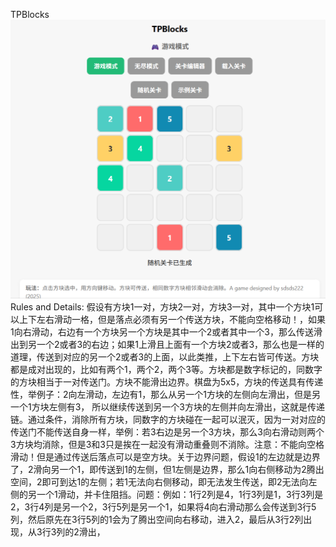TPBlocks
![Game OverView](Snipaste_2025-10-02_05-07-46.png)
Rules and Details: 假设有方块1一对，方块2一对，方块3一对，其中一个方块1可以上下左右滑动一格，但是落点必须有另一个传送方块，不能向空格移动！，如果1向右滑动，右边有一个方块另一个方块是其中一个2或者其中一个3，那么传送滑出到另一个2或者3的右边；如果1上滑且上面有一个方块2或者3，那么也是一样的道理，传送到对应的另一个2或者3的上面，以此类推，上下左右皆可传送。方块都是成对出现的，比如有两个1，两个2，两个3等。方块都是数字标记的，同数字的方块相当于一对传送门。方块不能滑出边界。棋盘为5x5，方块的传送具有传递性，举例子：2向左滑动，左边有1，那么从另一个1方块的左侧向左滑出，但是另一个1方块左侧有3，
所以继续传送到另一个3方块的左侧并向左滑出，这就是传递链。通过条件，消除所有方块，同数字的方块碰在一起可以泯灭，因为一对对应的传送门不能传送自身一样，举例：若3右边是另一个3方块，那么3向右滑动则两个3方块均消除，但是3和3只是挨在一起没有滑动重叠则不消除。注意：不能向空格滑动！但是通过传送后落点可以是空方块。关于边界问题，假设1的左边就是边界了，2滑向另一个1，即传送到1的左侧，但1左侧是边界，那么1向右侧移动为2腾出空间，2即可到达1的左侧；若1无法向右侧移动，即无法发生传送，即2无法向左侧的另一个1滑动，并卡住阻挡。问题：例如：1行2列是4，1行3列是1，3行3列是2，3行4列是另一个2，3行5列是另一个1，如果将4向右滑动那么会传送到3行5列，然后原先在3行5列的1会为了腾出空间向右移动，进入2，最后从3行2列出现，从3行3列的2滑出，
